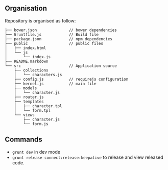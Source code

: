 ## Organisation

Repository is organised as follow:

```
├── bower.json              // bower dependencies
├── Gruntfile.js            // Build file
├── package.json            // npm dependencies
├── public                  // public files
│   ├── index.html
│   └── js
│       └── index.js
├── README.markdown
└── src                     // Application source
    ├── collections
    │   └── characters.js
    ├── config.js           // requirejs configuration
    ├── kernel.js           // main file
    ├── models
    │   └── character.js
    ├── router.js
    ├── templates
    │   ├── character.tpl
    │   └── form.tpl
    └── views
        ├── character.js
        └── form.js
```

## Commands

* `grunt dev` in dev mode
* `grunt release connect:release:keepalive` to release and view released code.

